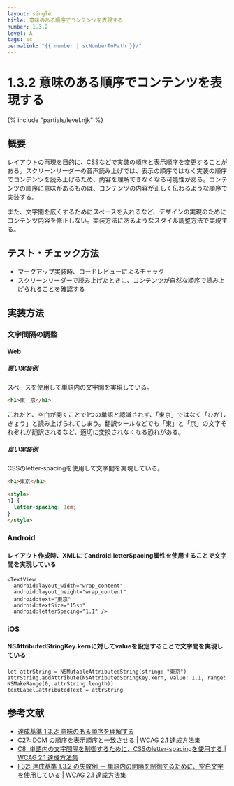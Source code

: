 ```yaml
---
layout: single
title: 意味のある順序でコンテンツを表現する
number: 1.3.2
level: A
tags: sc
permalink: "{{ number | scNumberToPath }}/"
---
```


# 1.3.2 意味のある順序でコンテンツを表現する

{% include "partials/level.njk" %}

## 概要

レイアウトの再現を目的に、CSSなどで実装の順序と表示順序を変更することがある。スクリーンリーダーの音声読み上げでは、表示の順序ではなく実装の順序でコンテンツを読み上げるため、内容を理解できなくなる可能性がある。コンテンツの順序に意味があるものは、コンテンツの内容が正しく伝わるような順序で実装する。

また、文字間を広くするためにスペースを入れるなど、デザインの実現のためにコンテンツ内容を修正しない。実装方法にあるようなスタイル調整方法で実現する。

## テスト・チェック方法

- マークアップ実装時、コードレビューによるチェック
- スクリーンリーダーで読み上げたときに、コンテンツが自然な順序で読み上げられることを確認する

## 実装方法

### 文字間隔の調整

#### Web

##### 悪い実装例

スペースを使用して単語内の文字間を実現している。

```html
<h1>東　京</h1>
```

これだと、空白が開くことで1つの単語と認識されず、「東京」ではなく「ひがし　きょう」と読み上げられてしまう。翻訳ツールなどでも「東」と「京」の文字それぞれが翻訳されるなど、適切に変換されなくなる恐れがある。

##### 良い実装例

CSSのletter-spacingを使用して文字間を実現している。

```html
<h1>東京</h1>

<style>
h1 {
  letter-spacing: 1em;
}
</style>
```

### Android

#### レイアウト作成時、XMLにてandroid:letterSpacing属性を使用することで文字間を実現している

```
<TextView
  android:layout_width="wrap_content"
  android:layout_height="wrap_content"
  android:text="東京"
  android:textSize="15sp"
  android:letterSpacing="1.1" />
```

### iOS

#### NSAttributedStringKey.kernに対してvalueを設定することで文字間を実現している

```
let attrString = NSMutableAttributedString(string: "東京")
attrString.addAttribute(NSAttributedStringKey.kern, value: 1.1, range: NSMakeRange(0, attrString.length))
textLabel.attributedText = attrString
```

## 参考文献

- [達成基準 1.3.2: 意味のある順序を理解する](https://waic.jp/docs/WCAG21/Understanding/meaningful-sequence.html)
- [C27: DOM の順序を表示順序と一致させる | WCAG 2.1 達成方法集](https://waic.jp/docs/WCAG21/Techniques/css/C27)
- [C8: 単語内の文字間隔を制御するために、CSSのletter-spacingを使用する | WCAG 2.1 達成方法集](https://waic.jp/docs/WCAG21/Techniques/css/C8)
- [F32: 達成基準 1.3.2 の失敗例 － 単語内の間隔を制御するために、空白文字を使用している | WCAG 2.1 達成方法集](https://waic.jp/docs/WCAG21/Techniques/failures/F32)
